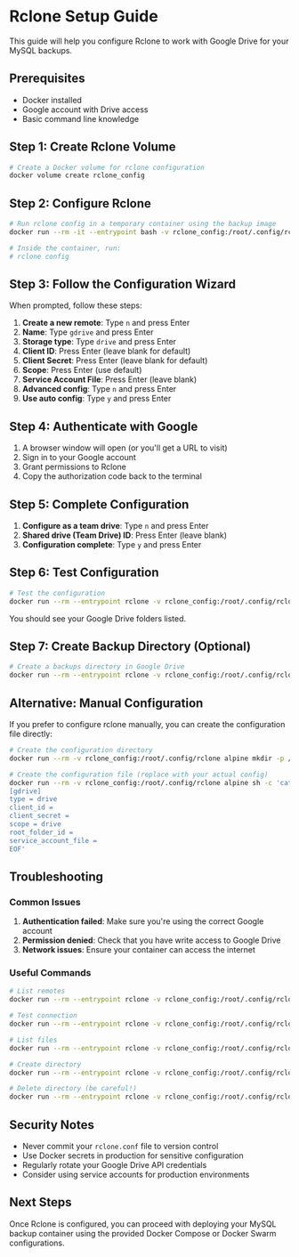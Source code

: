 # Rclone Setup Guide

This guide will help you configure Rclone to work with Google Drive for your MySQL backups.

## Prerequisites

- Docker installed
- Google account with Drive access
- Basic command line knowledge

## Step 1: Create Rclone Volume

```bash
# Create a Docker volume for rclone configuration
docker volume create rclone_config
```

## Step 2: Configure Rclone

```bash
# Run rclone config in a temporary container using the backup image
docker run --rm -it --entrypoint bash -v rclone_config:/root/.config/rclone alian87/mysql-backup-rclone:latest

# Inside the container, run:
# rclone config
```

## Step 3: Follow the Configuration Wizard

When prompted, follow these steps:

1. **Create a new remote**: Type `n` and press Enter
2. **Name**: Type `gdrive` and press Enter
3. **Storage type**: Type `drive` and press Enter
4. **Client ID**: Press Enter (leave blank for default)
5. **Client Secret**: Press Enter (leave blank for default)
6. **Scope**: Press Enter (use default)
7. **Service Account File**: Press Enter (leave blank)
8. **Advanced config**: Type `n` and press Enter
9. **Use auto config**: Type `y` and press Enter

## Step 4: Authenticate with Google

1. A browser window will open (or you'll get a URL to visit)
2. Sign in to your Google account
3. Grant permissions to Rclone
4. Copy the authorization code back to the terminal

## Step 5: Complete Configuration

1. **Configure as a team drive**: Type `n` and press Enter
2. **Shared drive (Team Drive) ID**: Press Enter (leave blank)
3. **Configuration complete**: Type `y` and press Enter

## Step 6: Test Configuration

```bash
# Test the configuration
docker run --rm --entrypoint rclone -v rclone_config:/root/.config/rclone alian87/mysql-backup-rclone:latest lsd gdrive:
```

You should see your Google Drive folders listed.

## Step 7: Create Backup Directory (Optional)

```bash
# Create a backups directory in Google Drive
docker run --rm --entrypoint rclone -v rclone_config:/root/.config/rclone alian87/mysql-backup-rclone:latest mkdir gdrive:backups
```

## Alternative: Manual Configuration

If you prefer to configure rclone manually, you can create the configuration file directly:

```bash
# Create the configuration directory
docker run --rm -v rclone_config:/root/.config/rclone alpine mkdir -p /root/.config/rclone

# Create the configuration file (replace with your actual config)
docker run --rm -v rclone_config:/root/.config/rclone alpine sh -c 'cat > /root/.config/rclone/rclone.conf << EOF
[gdrive]
type = drive
client_id = 
client_secret = 
scope = drive
root_folder_id = 
service_account_file = 
EOF'
```

## Troubleshooting

### Common Issues

1. **Authentication failed**: Make sure you're using the correct Google account
2. **Permission denied**: Check that you have write access to Google Drive
3. **Network issues**: Ensure your container can access the internet

### Useful Commands

```bash
# List remotes
docker run --rm --entrypoint rclone -v rclone_config:/root/.config/rclone alian87/mysql-backup-rclone:latest listremotes

# Test connection
docker run --rm --entrypoint rclone -v rclone_config:/root/.config/rclone alian87/mysql-backup-rclone:latest about gdrive:

# List files
docker run --rm --entrypoint rclone -v rclone_config:/root/.config/rclone alian87/mysql-backup-rclone:latest ls gdrive:

# Create directory
docker run --rm --entrypoint rclone -v rclone_config:/root/.config/rclone alian87/mysql-backup-rclone:latest mkdir gdrive:backups

# Delete directory (be careful!)
docker run --rm --entrypoint rclone -v rclone_config:/root/.config/rclone alian87/mysql-backup-rclone:latest rmdir gdrive:backups
```

## Security Notes

- Never commit your `rclone.conf` file to version control
- Use Docker secrets in production for sensitive configuration
- Regularly rotate your Google Drive API credentials
- Consider using service accounts for production environments

## Next Steps

Once Rclone is configured, you can proceed with deploying your MySQL backup container using the provided Docker Compose or Docker Swarm configurations.
